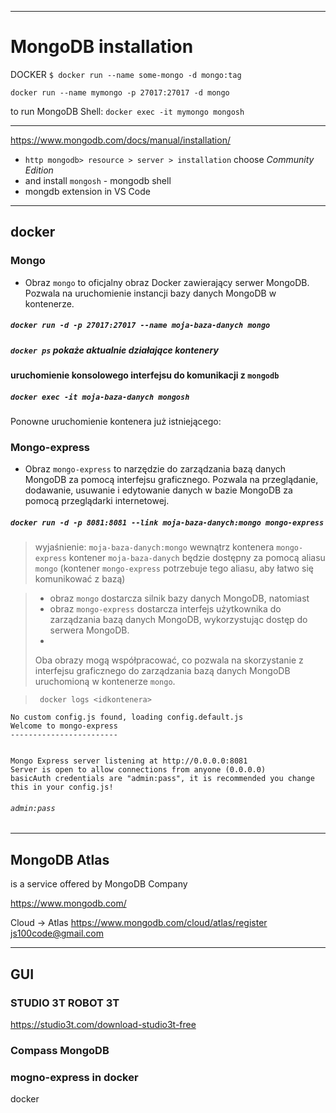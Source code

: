 

----
# MongoDB installation

DOCKER
`$ docker run --name some-mongo -d mongo:tag`

`docker run --name mymongo -p 27017:27017 -d mongo`

to run MongoDB Shell:
`docker exec -it mymongo mongosh`


----

https://www.mongodb.com/docs/manual/installation/

- `http mongodb> resource > server > installation` choose *Community Edition*
- and install `mongosh` - mongodb shell
- mongdb extension in VS Code


------------
## docker
### Mongo
- Obraz `mongo` to oficjalny obraz Docker zawierający serwer MongoDB. Pozwala na uruchomienie instancji bazy danych MongoDB w kontenerze.
##### `docker run -d -p 27017:27017 --name moja-baza-danych mongo`

##### `docker ps` pokaże aktualnie działające kontenery

#### uruchomienie konsolowego interfejsu do komunikacji z `mongodb`
##### `docker exec -it moja-baza-danych mongosh`

Ponowne uruchomienie kontenera już istniejącego:



### Mongo-express
- Obraz `mongo-express` to narzędzie do zarządzania bazą danych MongoDB za pomocą interfejsu graficznego. Pozwala na przeglądanie, dodawanie, usuwanie i edytowanie danych w bazie MongoDB za pomocą przeglądarki internetowej.
##### `docker run -d -p 8081:8081 --link moja-baza-danych:mongo mongo-express`
> wyjaśnienie: `moja-baza-danych:mongo`
> wewnątrz kontenera `mongo-express`  kontener `moja-baza-danych` będzie dostępny za pomocą aliasu `mongo` (kontener `mongo-express`  potrzebuje tego aliasu, aby łatwo się komunikować z bazą)




> - obraz `mongo` dostarcza silnik bazy danych MongoDB, natomiast 
> - obraz `mongo-express` dostarcza interfejs użytkownika do zarządzania bazą danych MongoDB, wykorzystując dostęp do serwera MongoDB. 
> - 
> Oba obrazy mogą współpracować, co pozwala na skorzystanie z interfejsu graficznego do zarządzania bazą danych MongoDB uruchomioną w kontenerze `mongo`.


> ` docker logs <idkontenera>`
```
No custom config.js found, loading config.default.js
Welcome to mongo-express
------------------------


Mongo Express server listening at http://0.0.0.0:8081
Server is open to allow connections from anyone (0.0.0.0)
basicAuth credentials are "admin:pass", it is recommended you change this in your config.js!
```

###### `admin:pass`

---
## MongoDB Atlas
is a service offered by MongoDB Company

https://www.mongodb.com/

Cloud -> Atlas
https://www.mongodb.com/cloud/atlas/register
js100code@gmail.com

----
## GUI
### STUDIO 3T ROBOT 3T
https://studio3t.com/download-studio3t-free

### Compass MongoDB

### mogno-express in docker
docker








